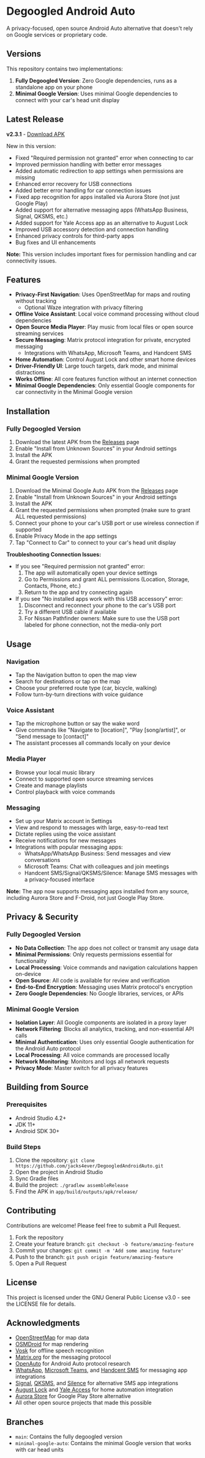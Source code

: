 # Degoogled Android Auto

A privacy-focused, open source Android Auto alternative that doesn't rely on Google services or proprietary code.

## Versions

This repository contains two implementations:

1. **Fully Degoogled Version**: Zero Google dependencies, runs as a standalone app on your phone
2. **Minimal Google Version**: Uses minimal Google dependencies to connect with your car's head unit display

## Latest Release

**v2.3.1** - [Download APK](https://github.com/jacks4ever/DegoogledAndroidAuto/releases/download/v2.3.1/MinimalGoogleAuto-v2.3.1.apk)

New in this version:
- Fixed "Required permission not granted" error when connecting to car
- Improved permission handling with better error messages
- Added automatic redirection to app settings when permissions are missing
- Enhanced error recovery for USB connections
- Added better error handling for car connection issues
- Fixed app recognition for apps installed via Aurora Store (not just Google Play)
- Added support for alternative messaging apps (WhatsApp Business, Signal, QKSMS, etc.)
- Added support for Yale Access app as an alternative to August Lock
- Improved USB accessory detection and connection handling
- Enhanced privacy controls for third-party apps
- Bug fixes and UI enhancements

**Note:** This version includes important fixes for permission handling and car connectivity issues.

## Features

- **Privacy-First Navigation**: Uses OpenStreetMap for maps and routing without tracking
  - Optional Waze integration with privacy filtering
- **Offline Voice Assistant**: Local voice command processing without cloud dependencies
- **Open Source Media Player**: Play music from local files or open source streaming services
- **Secure Messaging**: Matrix protocol integration for private, encrypted messaging
  - Integrations with WhatsApp, Microsoft Teams, and Handcent SMS
- **Home Automation**: Control August Lock and other smart home devices
- **Driver-Friendly UI**: Large touch targets, dark mode, and minimal distractions
- **Works Offline**: All core features function without an internet connection
- **Minimal Google Dependencies**: Only essential Google components for car connectivity in the Minimal Google version

## Installation

### Fully Degoogled Version

1. Download the latest APK from the [Releases](https://github.com/jacks4ever/DegoogledAndroidAuto/releases) page
2. Enable "Install from Unknown Sources" in your Android settings
3. Install the APK
4. Grant the requested permissions when prompted

### Minimal Google Version

1. Download the Minimal Google Auto APK from the [Releases](https://github.com/jacks4ever/DegoogledAndroidAuto/releases) page
2. Enable "Install from Unknown Sources" in your Android settings
3. Install the APK
4. Grant the requested permissions when prompted (make sure to grant ALL requested permissions)
5. Connect your phone to your car's USB port or use wireless connection if supported
6. Enable Privacy Mode in the app settings
7. Tap "Connect to Car" to connect to your car's head unit display

**Troubleshooting Connection Issues:**
- If you see "Required permission not granted" error:
  1. The app will automatically open your device settings
  2. Go to Permissions and grant ALL permissions (Location, Storage, Contacts, Phone, etc.)
  3. Return to the app and try connecting again
- If you see "No installed apps work with this USB accessory" error:
  1. Disconnect and reconnect your phone to the car's USB port
  2. Try a different USB cable if available
  3. For Nissan Pathfinder owners: Make sure to use the USB port labeled for phone connection, not the media-only port

## Usage

### Navigation
- Tap the Navigation button to open the map view
- Search for destinations or tap on the map
- Choose your preferred route type (car, bicycle, walking)
- Follow turn-by-turn directions with voice guidance

### Voice Assistant
- Tap the microphone button or say the wake word
- Give commands like "Navigate to [location]", "Play [song/artist]", or "Send message to [contact]"
- The assistant processes all commands locally on your device

### Media Player
- Browse your local music library
- Connect to supported open source streaming services
- Create and manage playlists
- Control playback with voice commands

### Messaging
- Set up your Matrix account in Settings
- View and respond to messages with large, easy-to-read text
- Dictate replies using the voice assistant
- Receive notifications for new messages
- Integrations with popular messaging apps:
  - WhatsApp/WhatsApp Business: Send messages and view conversations
  - Microsoft Teams: Chat with colleagues and join meetings
  - Handcent SMS/Signal/QKSMS/Silence: Manage SMS messages with a privacy-focused interface
  
**Note:** The app now supports messaging apps installed from any source, including Aurora Store and F-Droid, not just Google Play Store.

## Privacy & Security

### Fully Degoogled Version

- **No Data Collection**: The app does not collect or transmit any usage data
- **Minimal Permissions**: Only requests permissions essential for functionality
- **Local Processing**: Voice commands and navigation calculations happen on-device
- **Open Source**: All code is available for review and verification
- **End-to-End Encryption**: Messaging uses Matrix protocol's encryption
- **Zero Google Dependencies**: No Google libraries, services, or APIs

### Minimal Google Version

- **Isolation Layer**: All Google components are isolated in a proxy layer
- **Network Filtering**: Blocks all analytics, tracking, and non-essential API calls
- **Minimal Authentication**: Uses only essential Google authentication for the Android Auto protocol
- **Local Processing**: All voice commands are processed locally
- **Network Monitoring**: Monitors and logs all network requests
- **Privacy Mode**: Master switch for all privacy features

## Building from Source

### Prerequisites
- Android Studio 4.2+
- JDK 11+
- Android SDK 30+

### Build Steps
1. Clone the repository: `git clone https://github.com/jacks4ever/DegoogledAndroidAuto.git`
2. Open the project in Android Studio
3. Sync Gradle files
4. Build the project: `./gradlew assembleRelease`
5. Find the APK in `app/build/outputs/apk/release/`

## Contributing

Contributions are welcome! Please feel free to submit a Pull Request.

1. Fork the repository
2. Create your feature branch: `git checkout -b feature/amazing-feature`
3. Commit your changes: `git commit -m 'Add some amazing feature'`
4. Push to the branch: `git push origin feature/amazing-feature`
5. Open a Pull Request

## License

This project is licensed under the GNU General Public License v3.0 - see the LICENSE file for details.

## Acknowledgments

- [OpenStreetMap](https://www.openstreetmap.org/) for map data
- [OSMDroid](https://github.com/osmdroid/osmdroid) for map rendering
- [Vosk](https://alphacephei.com/vosk/) for offline speech recognition
- [Matrix.org](https://matrix.org/) for the messaging protocol
- [OpenAuto](https://github.com/f1xpl/openauto) for Android Auto protocol research
- [WhatsApp](https://www.whatsapp.com/), [Microsoft Teams](https://www.microsoft.com/en-us/microsoft-teams/), and [Handcent SMS](https://www.handcent.com/) for messaging app integrations
- [Signal](https://signal.org/), [QKSMS](https://github.com/moezbhatti/qksms), and [Silence](https://silence.im/) for alternative SMS app integrations
- [August Lock](https://august.com/) and [Yale Access](https://www.yalehome.com/yale-access) for home automation integration
- [Aurora Store](https://auroraoss.com/) for Google Play Store alternative
- All other open source projects that made this possible

## Branches

- `main`: Contains the fully degoogled version
- `minimal-google-auto`: Contains the minimal Google version that works with car head units